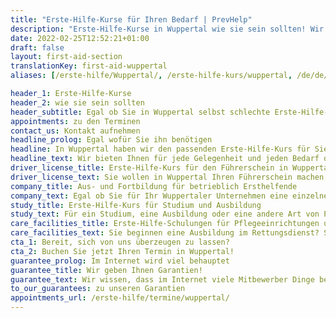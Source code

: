 ```yaml
---
title: "Erste-Hilfe-Kurse für Ihren Bedarf | PrevHelp"
description: "Erste-Hilfe-Kurse in Wuppertal wie sie sein sollten! Wir bieten Ihnen Erste-Hilfe-Kurse für den Führerschein, Betrieb und individuellen Bedarf."
date: 2022-02-25T12:52:21+01:00
draft: false
layout: first-aid-section
translationKey: first-aid-wuppertal
aliases: [/erste-hilfe/Wuppertal/, /erste-hilfe-kurs/wuppertal, /de/de/erste-hilfe-kurs/wuppertal]

header_1: Erste-Hilfe-Kurse
header_2: wie sie sein sollten
header_subtitle: Egal ob Sie in Wuppertal selbst schlechte Erste-Hilfe-Kurse erlebt oder <i>nur</i> hiervon gehört haben. Wir werden Ihre Erfahrungen verbessern!
appointments: zu den Terminen
contact_us: Kontakt aufnehmen
headline_prolog: Egal wofür Sie ihn benötigen
headline: In Wuppertal haben wir den passenden Erste-Hilfe-Kurs für Sie!
headline_text: Wir bieten Ihnen für jede Gelegenheit und jeden Bedarf den richtigen Erste-Hilfe-Kurs. Jedes Kursformat bieten wir Ihnen in unseren Wuppertaler Räumlichkeiten oder auf Wunsch auch gerne bei Ihnen vor Ort an.
driver_license_title: Erste-Hilfe-Kurs für den Führerschein in Wuppertal
driver_license_text: Sie wollen in Wuppertal Ihren Führerschein machen, um eine neue Klasse erweitern oder zurückerhalten? Wir haben den Erste-Hilfe-Kurs, den Sie brauchen! In nur einem Tag und wenigen Stunden, dafür aber viel Spaß.
company_title: Aus- und Fortbildung für betrieblich Ersthelfende
company_text: Egal ob Sie für Ihr Wuppertaler Unternehmen eine einzelne betriebliche Ersthelfer:in aus- bzw. fortbilden wollen oder eine ganze Gruppe Ihrer Mitarbeitenden geschult werden soll. Wir sind von den BGs und UKs anerkannt und rechnen, für Sie komplett kostenfrei, direkt mit diesen ab.
study_title: Erste-Hilfe-Kurs für Studium und Ausbildung
study_text: Für ein Studium, eine Ausbildung oder eine andere Art von Prüfung benötigen Sie einen Erste-Hilfe-Kurs? Sie sind Taucher oder machen Ihre JuLeiCa? Dann sind Sie bei uns richtig!
care_facilities_title: Erste-Hilfe-Schulungen für Pflegeeinrichtungen und Rettung
care_facilities_text: Sie beginnen eine Ausbildung im Rettungsdienst? Sie arbeiten in einem Pflegedienst oder einer Pflegeeinrichtung für alte Menschen? Auch Kurse nach Vorgaben des MDK bieten wir selbstverständlich an.
cta_1: Bereit, sich von uns überzeugen zu lassen?
cta_2: Buchen Sie jetzt Ihren Termin in Wuppertal!
guarantee_prolog: Im Internet wird viel behauptet
guarantee_title: Wir geben Ihnen Garantien!
guarantee_text: Wir wissen, dass im Internet viele Mitbewerber Dinge behaupten, die dann doch nicht eingehalten werden (können). Und weil wir meinen was wir sagen, garantieren wir Ihnen Ihren Lernerfolg.
to_our_guarantees: zu unseren Garantien
appointments_url: /erste-hilfe/termine/wuppertal/
---
```

